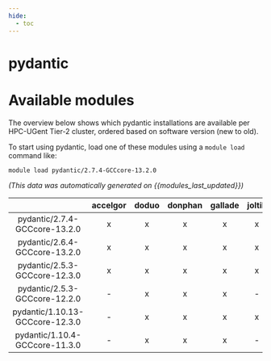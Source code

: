 ```yaml
---
hide:
  - toc
---
```


pydantic
========

# Available modules


The overview below shows which pydantic installations are available per HPC-UGent Tier-2 cluster, ordered based on software version (new to old).

To start using pydantic, load one of these modules using a `module load` command like:

```shell
module load pydantic/2.7.4-GCCcore-13.2.0
```

*(This data was automatically generated on {{modules_last_updated}})*  

| |accelgor|doduo|donphan|gallade|joltik|shinx|
| :---: | :---: | :---: | :---: | :---: | :---: | :---: |
|pydantic/2.7.4-GCCcore-13.2.0|x|x|x|x|x|x|
|pydantic/2.6.4-GCCcore-13.2.0|x|x|x|x|x|x|
|pydantic/2.5.3-GCCcore-12.3.0|x|x|x|x|x|x|
|pydantic/2.5.3-GCCcore-12.2.0|-|x|x|x|-|-|
|pydantic/1.10.13-GCCcore-12.3.0|-|x|x|x|x|x|
|pydantic/1.10.4-GCCcore-11.3.0|-|x|x|x|-|-|
